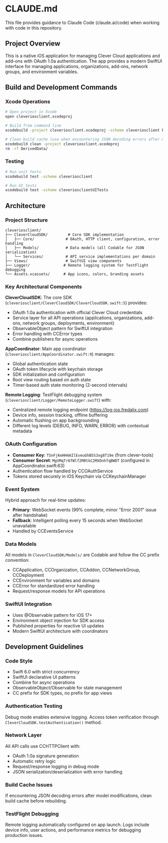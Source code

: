 # CLAUDE.md

This file provides guidance to Claude Code (claude.ai/code) when working with code in this repository.

## Project Overview

This is a native iOS application for managing Clever Cloud applications and add-ons with OAuth 1.0a authentication. The app provides a modern SwiftUI interface for managing applications, organizations, add-ons, network groups, and environment variables.

## Build and Development Commands

### Xcode Operations
```bash
# Open project in Xcode
open cleveriosclient.xcodeproj

# Build from command line
xcodebuild -project cleveriosclient.xcodeproj -scheme cleveriosclient build

# Clean build cache (use when encountering JSON decoding errors after model changes)
xcodebuild clean -project cleveriosclient.xcodeproj
rm -rf DerivedData/
```

### Testing
```bash
# Run unit tests
xcodebuild test -scheme cleveriosclient

# Run UI tests
xcodebuild test -scheme cleveriosclientUITests
```

## Architecture

### Project Structure
```
cleveriosclient/
├── CleverCloudSDK/         # Core SDK implementation
│   ├── Core/              # OAuth, HTTP client, configuration, error handling
│   ├── Models/            # Data models (all Codable for JSON serialization)
│   └── Services/          # API service implementations per domain
├── Views/                 # SwiftUI view components
├── Logger/               # Remote logging system for TestFlight debugging
└── Assets.xcassets/      # App icons, colors, branding assets
```

### Key Architectural Components

**CleverCloudSDK**: The core SDK (`cleveriosclient/CleverCloudSDK/CleverCloudSDK.swift:5`) provides:
- OAuth 1.0a authentication with official Clever Cloud credentials
- Service layer for all API operations (applications, organizations, add-ons, network groups, deployments, environment)
- ObservableObject pattern for SwiftUI integration
- Error handling with CCError types
- Combine publishers for async operations

**AppCoordinator**: Main app coordinator (`cleveriosclient/AppCoordinator.swift:9`) manages:
- Global authentication state
- OAuth token lifecycle with keychain storage
- SDK initialization and configuration
- Root view routing based on auth state
- Timer-based auth state monitoring (2-second intervals)

**Remote Logging**: TestFlight debugging system (`cleveriosclient/Logger/RemoteLogger.swift`) with:
- Centralized remote logging endpoint (https://log-ios.fredalix.com)
- Device info, session tracking, offline buffering
- Automatic flushing on app backgrounding
- Different log levels (DEBUG, INFO, WARN, ERROR) with contextual metadata

### OAuth Configuration
- **Consumer Key**: `T5nFjKeHH4AIlEveuGhB5S3xg8T19e` (from clever-tools)
- **Consumer Secret**: `MgVMqTr6fWlf2M0tkC2MXOnhfqBWDT` (configured in AppCoordinator.swift:63)
- Authentication flow handled by CCOAuthService
- Tokens stored securely in iOS Keychain via CCKeychainManager

### Event System
Hybrid approach for real-time updates:
- **Primary**: WebSocket events (99% complete, minor "Error 2001" issue after handshake)
- **Fallback**: Intelligent polling every 15 seconds when WebSocket unavailable
- Handled by CCEventsService

### Data Models
All models in `CleverCloudSDK/Models/` are Codable and follow the CC prefix convention:
- CCApplication, CCOrganization, CCAddon, CCNetworkGroup, CCDeployment
- CCEnvironment for variables and domains
- CCError for standardized error handling
- Request/response models for API operations

### SwiftUI Integration
- Uses @Observable pattern for iOS 17+
- Environment object injection for SDK access
- Published properties for reactive UI updates
- Modern SwiftUI architecture with coordinators

## Development Guidelines

### Code Style
- Swift 6.0 with strict concurrency
- SwiftUI declarative UI patterns
- Combine for async operations
- ObservableObject/Observable for state management
- CC prefix for SDK types, no prefix for app views

### Authentication Testing
Debug mode enables extensive logging. Access token verification through `CleverCloudSDK.testAuthentication()` method.

### Network Layer
All API calls use CCHTTPClient with:
- OAuth 1.0a signature generation
- Automatic retry logic
- Request/response logging in debug mode
- JSON serialization/deserialization with error handling

### Build Cache Issues
If encountering JSON decoding errors after model modifications, clean build cache before rebuilding.

### TestFlight Debugging
Remote logging automatically configured on app launch. Logs include device info, user actions, and performance metrics for debugging production issues.
